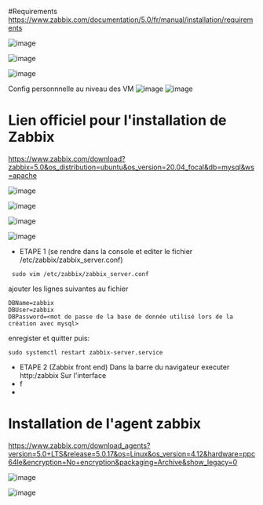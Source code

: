 #Requirements
https://www.zabbix.com/documentation/5.0/fr/manual/installation/requirements

![image](https://user-images.githubusercontent.com/60136087/146181058-cad902b2-d47c-44f7-9f06-6b03102d733b.png)

![image](https://user-images.githubusercontent.com/60136087/146181292-16a5498b-30b1-4616-8fa6-fe4f2f1cf341.png)

![image](https://user-images.githubusercontent.com/60136087/146181366-5d5b534f-8027-4977-80b4-949f93184f01.png)


Config personnnelle au niveau des VM
![image](https://user-images.githubusercontent.com/60136087/146181516-f928c649-5e36-4915-be7b-9b6415747209.png)
![image](https://user-images.githubusercontent.com/60136087/146181629-37788520-f485-49d8-b835-dee3fc97e78f.png)


# Lien officiel pour l'installation de Zabbix
https://www.zabbix.com/download?zabbix=5.0&os_distribution=ubuntu&os_version=20.04_focal&db=mysql&ws=apache

![image](https://user-images.githubusercontent.com/60136087/146175548-2b44da8f-e071-4851-9b26-32590b60dbe3.png)

![image](https://user-images.githubusercontent.com/60136087/146175630-016a91fb-f472-4b2f-bd87-c55e29d5e2c2.png)

![image](https://user-images.githubusercontent.com/60136087/146175697-21b20d7e-2c82-43d2-95bb-07feb54a7112.png)

![image](https://user-images.githubusercontent.com/60136087/146175778-8b0af32a-887f-42b6-b851-c949adead080.png)

* ETAPE 1 (se rendre dans la console et editer le fichier /etc/zabbix/zabbix_server.conf)
 ```
  sudo vim /etc/zabbix/zabbix_server.conf
 ```
 ajouter les lignes suivantes au fichier
 ```
 DBName=zabbix
 DBUser=zabbix
 DBPassword=<mot de passe de la base de donnée utilisé lors de la création avec mysql>
 ```
 enregister et quitter puis: 
 ```
 sudo systemctl restart zabbix-server.service
 ```
 
* ETAPE 2 (Zabbix front end) Dans la barre du navigateur executer http:<votre adresse IP>/zabbix
  Sur l'interface 
* f
* 

# Installation de l'agent zabbix
https://www.zabbix.com/download_agents?version=5.0+LTS&release=5.0.17&os=Linux&os_version=4.12&hardware=ppc64le&encryption=No+encryption&packaging=Archive&show_legacy=0

![image](https://user-images.githubusercontent.com/60136087/146176761-1654a251-0e92-430d-9335-2fa91d64957c.png)

![image](https://user-images.githubusercontent.com/60136087/146176857-cdf44185-c339-4db0-bbf8-252e0404efdb.png)

